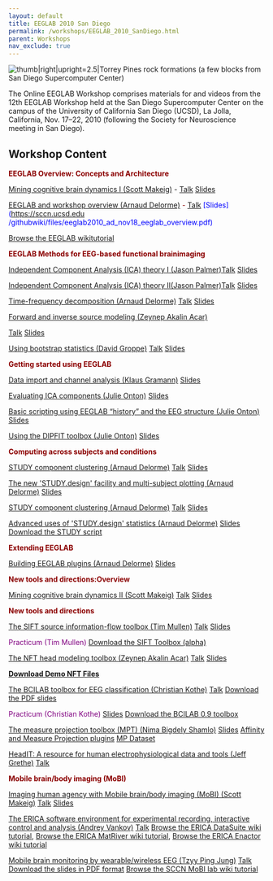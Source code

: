 ```yaml
---
layout: default
title: EEGLAB 2010 San Diego
permalink: /workshops/EEGLAB_2010_SanDiego.html
parent: Workshops
nav_exclude: true
---
```


![thumb\|right\|upright=2.5\|Torrey Pines rock formations (a few blocks
from San Diego Supercomputer Center)](/assets/images/TorreyPines.jpg)

<span size =4><span color=red>The Online EEGLAB Workshop</span></span>
<span color=blue>comprises materials for and videos from the 12th EEGLAB
Workshop held at the San Diego Supercomputer Center on the campus of the
University of California San Diego (UCSD), La Jolla, California, Nov.
17–22, 2010</span> (following the Society for Neuroscience meeting in
San Diego).


Workshop Content
----------------

<span style="color:darkred"><b>EEGLAB Overview: Concepts and
Architecture</b></span>  

<span style="color:purple">[Mining cognitive brain dynamics I (Scott Makeig)](http://sccn.ucsd.edu/eeglab/Online_EEGLAB_Workshop/EEGLAB12_Mining_I.html)</span> \- <span style="color:darkred">[Talk](http://sccn.ucsd.edu/eeglab/Online_EEGLAB_Workshop/EEGLAB12_Mining_I.html)</span> <span style="color:blue">[Slides](https://sccn.ucsd.edu/githubwiki/files/eeglab2010_sm_mining_brain_dynamics_i.pdf)</span>

<span style="color:purple">[EEGLAB and workshop overview (Arnaud
Delorme)](http://sccn.ucsd.edu/eeglab/Online_EEGLAB_Workshop/EEGLAB12_overview.html)</span>
<span style="color:darkred"> \- [Talk](http://sccn.ucsd.edu/eeglab/Online_EEGLAB_Workshop/EEGLAB12_overview.html) <span style="color:blue">[Slides](https://sccn.ucsd.edu
/githubwiki/files/eeglab2010_ad_nov18_eeglab_overview.pdf)

[Browse the EEGLAB wikitutorial](http://sccn.ucsd.edu/wiki/eeglab)<br>

<span style="color:darkred"><b>EEGLAB Methods for EEG-based functional brainimaging</b></span>

<span style="color:purple">[Independent Component Analysis (ICA) theory I (Jason Palmer)](http://sccn.ucsd.edu/eeglab/Online_EEGLAB_Workshop/EEGLAB12_ica1.html)</span><span style="color:darkred">[Talk](http://sccn.ucsd.edu/eeglab/Online_EEGLAB_Workshop/EEGLAB12_ica1.html) <span style="color:blue">[Slides](https://sccn.ucsd.edu/githubwiki/files/ica_concepts.pdf)
<!-- -->

<span style="color:purple">[Independent Component Analysis (ICA) theory II(Jason Palmer)](http://sccn.ucsd.edu/eeglab/Online_EEGLAB_Workshop/EEGLAB12_ica2.html)</span><span style="color:darkred">[Talk](http://sccn.ucsd.edu/eeglab/Online_EEGLAB_Workshop/EEGLAB12_ica2.html) <span style="color:blue">[Slides](https://sccn.ucsd.edu/githubwiki/files/ica_methods.pdf)
<!-- -->



<span style="color:purple">[Time-frequency decomposition (Arnaud Delorme)](http://sccn.ucsd.edu/eeglab/Online_EEGLAB_Workshop/EEGLAB12_timefreqdecomp.html)</span>
[Talk](http://sccn.ucsd.edu/eeglab/Online_EEGLAB_Workshop/EEGLAB12_timefreqdecomp.html) [Slides](https://sccn.ucsd.edu/githubwiki/files/eeglab2010_ad_nov18_time_frequency_decompositions.pdf)
<!-- -->



<span style="color:purple">[Forward and inverse source modeling (Zeynep
Akalin
Acar)](http://sccn.ucsd.edu/eeglab/Online_EEGLAB_Workshop/EEGLAB12_forward_inverse_source_modeling.html)</span>

[Talk](http://sccn.ucsd.edu/eeglab/Online_EEGLAB_Workshop/EEGLAB12_forward_inverse_source_modeling.html)
[Slides](https://sccn.ucsd.edu/githubwiki/files/forward_inverse_eeglab2010-zeynep.pdf)
<!-- -->



<span style="color:purple">[Using bootstrap statistics (David
Groppe)](http://www.cogsci.ucsd.edu/~dgroppe/EEGLAB12_statistics.html)</span>
[Talk](http://www.cogsci.ucsd.edu/~dgroppe/EEGLAB12_statistics.html)
[Slides](https://sccn.ucsd.edu/githubwiki/files/eeglab2010_dg_nov19_resampling_and_multcomp.pdf)

<span style="color:darkred"><b>Getting started using EEGLAB</b></span>



<span style="color:purple">[Data import and channel analysis (Klaus
Gramann)](http://sccn.ucsd.edu/eeglab/Online_EEGLAB_Workshop/EEGLAB12_data_import.html)</span>
[Slides](https://sccn.ucsd.edu/githubwiki/files/eeglab2010_kg_nov18_dataimport.pdf)
<!-- -->



<span style="color:purple">[Evaluating ICA components (Julie
Onton)](http://sccn.ucsd.edu/eeglab/Online_EEGLAB_Workshop/EEGLAB12_eval_ICA_components.html)</span>
[Slides](https://sccn.ucsd.edu/githubwiki/files/eeglab2010_jo_nov18_evaluateics.pdf)
<!-- -->



<span style="color:purple">[Basic scripting using EEGLAB “history” and the
EEG structure (Julie
Onton)](http://sccn.ucsd.edu/eeglab/Online_EEGLAB_Workshop/EEGLAB12_basic_scripting.html)</span>
[Slides](https://sccn.ucsd.edu/githubwiki/files/eeglab2010_jo_nov18_basicscripting.pdf)
<!-- -->



<span style="color:purple">[Using the DIPFIT toolbox (Julie
Onton)](http://sccn.ucsd.edu/eeglab/Online_EEGLAB_Workshop/EEGLAB12_dipfit.html)</span>
[Slides](https://sccn.ucsd.edu/githubwiki/files/eeglab2010_jo_nov19_dipolemodeling.pdf) 

<span style="color:darkred"><b>Computing across subjects and
conditions</b></span>



<span style="color:purple">[STUDY component clustering (Arnaud
Delorme)](http://sccn.ucsd.edu/eeglab/Online_EEGLAB_Workshop/EEGLAB12_study_component_clustering.html)</span>
[Talk](http://sccn.ucsd.edu/eeglab/Online_EEGLAB_Workshop/EEGLAB12_study_component_clustering.html)
[Slides](https://sccn.ucsd.edu/githubwiki/files/eglab2010_ad_nov19_study_clustering.pdf)
<!-- -->



<span style="color:purple">[The new 'STUDY.design' facility and
multi-subject plotting (Arnaud
Delorme)](http://sccn.ucsd.edu/eeglab/Online_EEGLAB_Workshop/EEGLAB12_study_design.html)</span>
[Slides](https://sccn.ucsd.edu/githubwiki/files/eeglab2010_ad_nov19_study_design_and_plot.pdf)

<!-- -->



<span style="color:purple">[STUDY component clustering (Arnaud
Delorme)](http://sccn.ucsd.edu/eeglab/Online_EEGLAB_Workshop/EEGLAB12_study_component_clustering.html)</span>
[Talk](http://sccn.ucsd.edu/eeglab/Online_EEGLAB_Workshop/EEGLAB12_study_component_clustering.html)
[Slides](https://sccn.ucsd.edu/githubwiki/files/eglab2010_ad_nov19_study_clustering.pdf)
<!-- -->



<span style="color:purple">[Advanced uses of 'STUDY.design' statistics
(Arnaud
Delorme)](http://sccn.ucsd.edu/eeglab/Online_EEGLAB_Workshop/EEGLAB12_advanced_study_design.html)</span>
[Slides](https://sccn.ucsd.edu/githubwiki/files/eglab2010_ad_nov19_study_advanced_and_scripts.pdf)
[Download the STUDY script](https://sccn.ucsd.edu/githubwiki/files/build_stern.m.zip)

<span style="color:darkred"><b>Extending EEGLAB</b></span>



<span style="color:purple0">[Building EEGLAB plugins (Arnaud
Delorme)](http://sccn.ucsd.edu/eeglab/Online_EEGLAB_Workshop/EEGLAB12_eeglab_plugins.html)</span>
[Slides](https://sccn.ucsd.edu/githubwiki/files/eeglab2010_ad_nov20_eeglab_plugins.ppt.pdf)

<span style="color:darkred"><b>New tools and directions:Overview</b></span>



<span style="color:purple">[Mining cognitive brain dynamics II (Scott
Makeig)](http://sccn.ucsd.edu/eeglab/Online_EEGLAB_Workshop/EEGLAB12_Mining_II.html)</span>
[Talk](http://sccn.ucsd.edu/eeglab/Online_EEGLAB_Workshop/EEGLAB12_Mining_II.html)
[Slides](https://sccn.ucsd.edu/githubwiki/files/eeglab_ucsd10_ii.pdf)

<span style="color:darkred"><b>New tools and directions</b></span>



<span style="color:purple">[The SIFT source information-flow toolbox (Tim
Mullen)](http://sccn.ucsd.edu/eeglab/Online_EEGLAB_Workshop/EEGLAB12_info_flow.html)</span>
[Talk](http://sccn.ucsd.edu/eeglab/Online_EEGLAB_Workshop/EEGLAB12_info_flow.html)
[Slides](https://sccn.ucsd.edu/githubwiki/files/eeglab_12th_workshop_talk_2010_mullen.pdf)

<span style="color:purple">Practicum (Tim Mullen)</span>
[Download the SIFT Toolbox (alpha)](ftp://sccn.ucsd.edu/pub/SIFT_01_alpha.zip)

<!-- -->



<span style="color:purple">[The NFT head modeling toolbox (Zeynep Akalin
Acar)](http://sccn.ucsd.edu/eeglab/Online_EEGLAB_Workshop/EEGLAB12_nft.html)</span>
[Talk](http://sccn.ucsd.edu/eeglab/Online_EEGLAB_Workshop/EEGLAB12_nft.html)
[Slides](https://sccn.ucsd.edu/githubwiki/files/nft_intro.pdf) 
<!-- -->



<b>[Download Demo NFT
Files](http://sccn.ucsd.edu/nft/Downloads/NFT_demo.zip)</b>



<!-- -->



<span style="color:purple">[The BCILAB toolbox for EEG classification
(Christian
Kothe)](http://sccn.ucsd.edu/eeglab/Online_EEGLAB_Workshop/EEGLAB12_bci.html)</span>
[Talk](http://sccn.ucsd.edu/eeglab/Online_EEGLAB_Workshop/EEGLAB12_bci.html)
[Download the PDF slides](https://sccn.ucsd.edu/githubwiki/files/eeglab_workshop_2010_bcilab_theory.pdf)




<span style="color:purple"> Practicum (Christian Kothe)</span>
[Slides](https://sccn.ucsd.edu/githubwiki/files/eeglab_workshop_2010_bcilab_practicum.pdf)
[Download the BCILAB 0.9 toolbox](ftp://sccn.ucsd.edu/pub/bcilab/bcilab-0.9-stable.zip)

<!-- -->



<span style="color:purple">[The measure projection toolbox (MPT) (Nima Bigdely Shamlo)](http://sccn.ucsd.edu/eeglab/Online_EEGLAB_Workshop/EEGLAB12_mpt.html)</span>
[Slides](https://sccn.ucsd.edu/githubwiki/files/eeglab2010_ad_nov20_measure_projection.pdf) 
[Affinity and Measure Projection
plugins](ftp://sccn.ucsd.edu/pub/affinity_measure_projection.zip)
[MP Dataset](ftp://sccn.ucsd.edu/pub/5subjects.zip)

<!-- -->



<span style="color:purple">[HeadIT: A resource for human
electrophysiological data and tools (Jeff
Grethe)](http://sccn.ucsd.edu/eeglab/Online_EEGLAB_Workshop/EEGLAB12_headIT.html)</span>
[Talk](http://sccn.ucsd.edu/eeglab/Online_EEGLAB_Workshop/EEGLAB12_headIT.html)

<span style="color:darkred"><b>Mobile brain/body imaging (MoBI)</b></span>

<span style="color:purple">[Imaging human agency with Mobile brain/body
imaging (MoBI) (Scott
Makeig)](http://sccn.ucsd.edu/eeglab/Online_EEGLAB_Workshop/EEGLAB12_MoBI.html)</span>
[Talk](http://sccn.ucsd.edu/eeglab/Online_EEGLAB_Workshop/EEGLAB12_MoBI.html)
[Slides](https://sccn.ucsd.edu/githubwiki/files/makeig_mobi_ucsd10.pdf)
<!-- -->



<span style="color:purple">[The ERICA software environment for experimental
recording, interactive control and analysis (Andrey
Vankov)](http://sccn.ucsd.edu/eeglab/Online_EEGLAB_Workshop/EEGLAB12_erica.html)</span>
[Talk](http://sccn.ucsd.edu/eeglab/EEGLAB12_erica.html)
[Browse the ERICA DataSuite wiki
tutorial](http://sccn.ucsd.edu/wiki/DataSuite),
[Browse the ERICA MatRiver wiki
tutorial](http://sccn.ucsd.edu/wiki/MatRiver),
[Browse the ERICA Enactor wiki
tutorial](http://sccn.ucsd.edu/wiki/Enactor)

<!-- -->



<span style="color:purple">[Mobile brain monitoring by wearable/wireless EEG
(Tzyy Ping
Jung)](http://sccn.ucsd.edu/eeglab/Online_EEGLAB_Workshop/EEGLAB12_wirelessEEG.html)</span>
[Talk](http://sccn.ucsd.edu/eeglab/EEGLAB12_wirelessEEG.html)
[Download the slides in PDF format](https://sccn.ucsd.edu/githubwiki/files/eeglab2010_tpj_advances_in_eeg.pdf)
[Browse the SCCN MoBI lab wiki
tutorial](http://sccn.ucsd.edu/wiki/MoBI_Lab)

